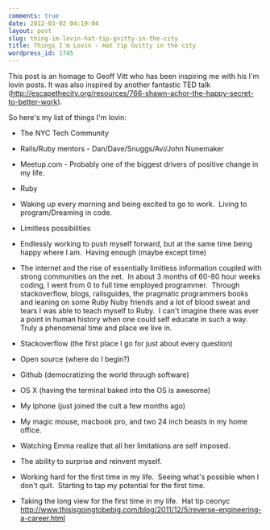 ```yaml
---
comments: true
date: 2012-03-02 04:19:04
layout: post
slug: thing-im-lovin-hat-tip-gvitty-in-the-city
title: Things I'm Lovin - Hat tip Gvitty in the city
wordpress_id: 1745
---
```


This post is an homage to Geoff Vitt who has been inspiring me with his I'm lovin posts. It was also inspired by another fantastic TED talk (http://escapethecity.org/resources/766-shawn-achor-the-happy-secret-to-better-work).

So here's my list of things I'm lovin:



	
  * The NYC Tech Community

	<!--more-->
  * Rails/Ruby mentors - Dan/Dave/Snuggs/Avi/John Nunemaker

	
  * Meetup.com - Probably one of the biggest drivers of positive change in my life.

	
  * Ruby

	
  * Waking up every morning and being excited to go to work.  Living to program/Dreaming in code.

	
  * Limitless possibilities

	
  * Endlessly working to push myself forward, but at the same time being happy where I am.  Having enough (maybe except time)

	
  * The internet and the rise of essentially limitless information coupled with strong communities on the net.  In about 3 months of 60-80 hour weeks coding, I went from 0 to full time employed programmer.  Through stackoverflow, blogs, railsguides, the pragmatic programmers books and leaning on some Ruby Nuby friends and a lot of blood sweat and tears I was able to teach myself to Ruby.  I can't imagine there was ever a point in human history when one could self educate in such a way.  Truly a phenomenal time and place we live in.

	
  * Stackoverflow (the first place I go for just about every question)

	
  * Open source (where do I begin?)

	
  * Github (democratizing the world through software)

	
  * OS X (having the terminal baked into the OS is awesome)

	
  * My Iphone (just joined the cult a few months ago)

	
  * My magic mouse, macbook pro, and two 24 inch beasts in my home office.

	
  * Watching Emma realize that all her limitations are self imposed.

	
  * The ability to surprise and reinvent myself.

	
  * Working hard for the first time in my life.  Seeing what's possible when I don't quit.  Starting to tap my potential for the first time.

	
  * Taking the long view for the first time in my life.  Hat tip ceonyc http://www.thisisgoingtobebig.com/blog/2011/12/5/reverse-engineering-a-career.html


